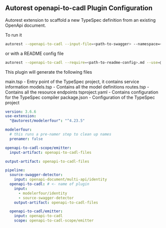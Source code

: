 ## Autorest openapi-to-cadl Plugin Configuration

Autorest extension to scaffold a new TypeSpec definition from an existing OpenApi document.

To run it

```bash
autorest --openapi-to-cadl --input-file=<path-to-swagger> --namespace=<namespace> --title="<ProjectName>" --use=@autorest/openapi-to-cadl@next --output-folder=.
```

or with a README config file

```bash
autorest --openapi-to-cadl --require=<path-to-readme-config>.md --use=@autorest/openapi-to-cadl@next --output-folder=.
```

This plugin will generate the following files

main.tsp - Entry point of the TypeSpec project, it contains service information
models.tsp - Contains all the model definitions
routes.tsp - Contains all the resource endpoints
tsproject.yaml - Contains configuration for the TypeSpec compiler
package.json - Configuration of the TypeSpec project

```yaml
version: 3.6.6
use-extension:
  "@autorest/modelerfour": "^4.23.5"

modelerfour:
  # this runs a pre-namer step to clean up names
  prenamer: false

openapi-to-cadl-scope/emitter:
  input-artifact: openapi-to-cadl-files

output-artifact: openapi-to-cadl-files

pipeline:
  source-swagger-detector:
    input: openapi-document/multi-api/identity
  openapi-to-cadl: # <- name of plugin
    input:
      - modelerfour/identity
      - source-swagger-detector
    output-artifact: openapi-to-cadl-files

  openapi-to-cadl/emitter:
    input: openapi-to-cadl
    scope: openapi-to-cadl-scope/emitter
```
